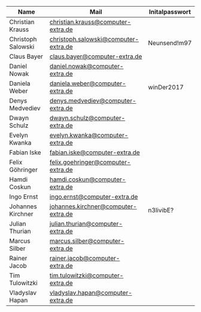 | Name               | Mail                                 | Initalpasswort |
| ------------------ | ------------------------------------ | -------------- |
| Christian Krauss   | christian.krauss@computer-extra.de   |                |
| Christoph Salowski | christoph.salowski@computer-extra.de | Neunsend!m97   |
| Claus Bayer        | claus.bayer@computer-extra.de        |                |
| Daniel Nowak       | daniel.nowak@computer-extra.de       |                |
| Daniela Weber      | daniela.weber@computer-extra.de      | winDer2017     |
| Denys Medvediev    | denys.medvediev@computer-extra.de    |                |
| Dwayn Schulz       | dwayn.schulz@computer-extra.de       |                |
| Evelyn Kwanka      | evelyn.kwanka@computer-extra.de      |                |
| Fabian Iske        | fabian.iske@computer-extra.de        |                |
| Felix Göhringer    | felix.goehringer@computer-extra.de   |                |
| Hamdi Coskun       | hamdi.coskun@computer-extra.de       |                |
| Ingo Ernst         | ingo.ernst@computer-extra.de         |                |
| Johannes Kirchner  | johannes.kirchner@computer-extra.de  | n3livibE?      |
| Julian Thurian     | julian.thurian@computer-extra.de     |                |
| Marcus Silber      | marcus.silber@computer-extra.de      |                |
| Rainer Jacob       | rainer.jacob@computer-extra.de       |                |
| Tim Tulowitzki     | tim.tulowitzki@computer-extra.de     |                |
| Vladyslav Hapan    | vladyslav.hapan@computer-extra.de    |                |
